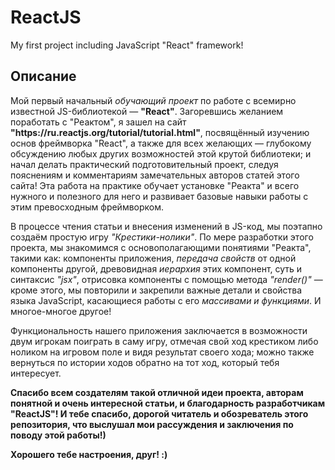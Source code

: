 # ReactJS
 My first project including JavaScript "React" framework!

## Описание
<p>Мой первый начальный <i>обучающий проект</i> по работе с всемирно известной JS-библиотекой — <b>"React"</b>. Загоревшись желанием поработать с "Реактом", я зашел на сайт <b>"https://ru.reactjs.org/tutorial/tutorial.html"</b>, посвящённый изучению основ фреймворка "React", а также для всех желающих — глубокому обсуждению любых других возможностей этой крутой библиотеки; и начал делать практический подготовительный проект, следуя пояснениям и комментариям замечательных авторов статей этого сайта! Эта работа на практике обучает установке "Реакта" и всего нужного и полезного для него и развивает базовые навыки работы с этим превосходным фреймворком.</p>

<p>В процессе чтения статьи и внесения изменений в JS-код, мы поэтапно создаём простую игру <i>"Крестики-нолики"</i>. По мере разработки этого проекта, мы знакомимся с основополагающими понятиями "Реакта", такими как: компоненты приложения, <i>передача свойств</i> от одной компоненты другой, древовидная <i>иерархия</i> этих компонент, суть и синтаксис <i>"jsx"</i>, отрисовка компоненты с помощью метода <i>"render()"</i> — кроме этого, мы повторили и закрепили важные детали и свойства языка JavaScript, касающиеся работы с его <i>массивами и функциями</i>. И многое-многое другое!</p>

<p>Функциональность нашего приложения заключается в возможности двум игрокам поиграть в саму игру, отмечая свой ход крестиком либо ноликом на игровом поле и видя результат своего хода; можно также вернуться по истории ходов обратно на тот ход, который тебя интересует.</p>

<p><b>Спасибо всем создателям такой отличной идеи проекта, авторам понятной и очень интересной статьи, и благодарность разработчикам "ReactJS"! И тебе спасибо, дорогой читатель и обозреватель этого репозитория, что выслушал мои рассуждения и заключения по поводу этой работы!)</b></p>

<p><b>Хорошего тебе настроения, друг! :)</b></p>
